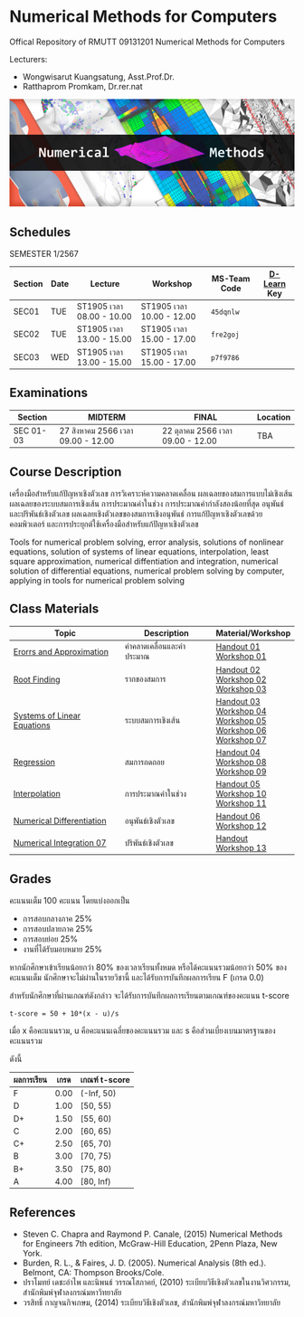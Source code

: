 # Numerical Methods for Computers
Offical Repository of RMUTT 09131201 Numerical Methods for Computers

Lecturers:
 - Wongwisarut Kuangsatung, Asst.Prof.Dr.
 - Ratthaprom Promkam, Dr.rer.nat

![Banner](./materials/banner.jpg)


## Schedules

SEMESTER 1/2567

| Section | Date    | Lecture  | Workshop | MS-Team Code | [D-Learn](https://dlearn.rmutt.ac.th/course/view.php?id=2317) Key |
|---------|---------|----------|----------|--------|---------|
|  SEC01  | TUE     |ST1905 เวลา 08.00 - 10.00 | ST1905 เวลา 10.00 - 12.00 | `45dqnlw` |   |
|  SEC02  | TUE     |ST1905 เวลา 13.00 - 15.00 | ST1905 เวลา 15.00 - 17.00 | `fre2goj` |   |
|  SEC03  | WED     | ST1905 เวลา 13.00 - 15.00 | ST1905 เวลา 15.00 - 17.00 | `p7f9786` |   |


## Examinations

| Section | MIDTERM | FINAL  | Location|
|---------|---------|-------|---------|
| SEC 01-03 | 27 สิงหาคม 2566 เวลา 09.00 - 12.00  | 22 ตุลาคม 2566 เวลา 09.00 - 12.00  | TBA |



## Course Description

เครื่องมือสำหรับแก้ปัญหาเชิงตัวเลข การวิเคราะห์ความคลาดเคลื่อน ผลเฉลยของสมการแบบไม่เชิงเส้น ผลเฉลยของระบบสมการเชิงเส้น การประมาณค่าในช่วง การประมาณค่ากำลังสองน้อยที่สุด อนุพันธ์และปริพันธ์เชิงตัวเลข ผลเฉลยเชิงตัวเลขของสมการเชิงอนุพันธ์ การแก้ปัญหาเชิงตัวเลขด้วยคอมพิวเตอร์ และการประยุกต์ใช้เครื่องมือสำหรับแก้ปัญหาเชิงตัวเลข

Tools for numerical problem solving, error analysis, solutions of nonlinear equations, solution of systems of linear equations, interpolation, least square approximation, numerical diffentiation and integration, numerical solution of differential equations, numerical problem solving by computer, applying in tools for numerical problem solving

## Class Materials

|    Topic   |   Description   |    Material/Workshop   |
|------------|-----------------|---------------|
| [Erorrs and Approximation](./materials/lecture_01.pdf) | ค่าคลาดเคลื่อนและค่าประมาณ | [Handout 01](./materials/handout_01.pdf) <br> [Workshop 01](./materials/workshop_01.ipynb) |
| [Root Finding](./materials/lecture_02.pdf) | รากของสมการ | [Handout 02](./materials/handout_02.pdf) <br> [Workshop 02](./materials/workshop_02.ipynb) <br>  [Workshop 03](./materials/workshop_03.ipynb)|
| [Systems of Linear Equations](./materials/lecture_03.pdf) | ระบบสมการเชิงเส้น | [Handout 03](./materials/handout_03.pdf) <br> [Workshop 04](./materials/workshop_04.ipynb) <br> [Workshop 05](./materials/workshop_05.ipynb) <br> [Workshop 06](./materials/workshop_06.ipynb) <br> [Workshop 07](./materials/workshop_07.ipynb)|
| [Regression](./materials/lecture_04.pdf) | สมการถดถอย | [Handout 04](./materials/handout_04.pdf) <br> [Workshop 08](./materials/workshop_08.zip) <br> [Workshop 09](./materials/workshop_09.zip) |
| [Interpolation](./materials/lecture_05.pdf) | การประมาณค่าในช่วง | [Handout 05](./materials/handout_05.pdf) <br> [Workshop 10](./materials/workshop_10.ipynb) <br> [Workshop 11](./materials/workshop_11.zip) |
| [Numerical Differentiation](./materials/lecture_06.pdf) | อนุพันธ์เชิงตัวเลข | [Handout 06](./materials/handout_06.pdf) <br> [Workshop 12](./materials/workshop_12.ipynb) |
| [Numerical Integration 07](./materials/lecture_07.pdf) | ปริพันธ์เชิงตัวเลข | [Handout](./materials/handout_07.pdf) <br> [Workshop 13](./materials/workshop_13.ipynb) |


## Grades

คะแนนเต็ม 100 คะแนน โดยแบ่งออกเป็น
- การสอบกลางภาค 25%
- การสอบปลายภาค 25%
- การสอบย่อย 25%
- งานที่ได้รับมอบหมาย 25%

หากนักศึกษาเข้าเรียนน้อยกว่า 80% ของเวลาเรียนทั้งหมด
หรือได้คะแนนรวมน้อยกว่า 50% ของคะแนนเต็ม นักศึกษาจะไม่ผ่านในรายวิชานี้ และได้รับการบันทึกผลการเรียน F (เกรด 0.0) 

สำหรับนักศึกษาที่ผ่านเกณฑ์ดังกล่าว จะได้รับการบันทึกผลการเรียนตามเกณฑ์ของคะแนน t-score 

```
t-score = 50 + 10*(x - u)/s
```
เมื่อ x คือคะแนนรวม, u คือคะแนนเฉลี่ยของคะแนนรวม และ s คือส่วนเบี่ยงเบนมาตรฐานของคะแนนรวม

ดังนี้

| ผลการเรียน | เกรด | เกณฑ์ t-score |
|---------|------|--------------|
| F | 0.00 | (-Inf, 50) | 
| D | 1.00 | [50, 55) | 
| D+ | 1.50 | [55, 60) | 
| C | 2.00 | [60, 65) |
| C+ | 2.50 | [65, 70) |
| B | 3.00 | [70, 75) |
| B+ | 3.50 | [75, 80) |
| A | 4.00 | [80, Inf) |

## References

- Steven C. Chapra and Raymond P. Canale, (2015) Numerical Methods for Engineers 7th edition, McGraw-Hill Education, 2Penn Plaza, New York.
- Burden, R. L., & Faires, J. D. (2005). Numerical Analysis (8th ed.). Belmont, CA: Thompson Brooks/Cole.
- ปราโมทย์ เดชะอำไพ และนิพนธ์ วรรณโสภาคย์, (2010) ระเบียบวิธีเชิงตัวเลขในงานวิศวกรรม, สำนักพิมพ์จุฬาลงกรณ์มหาวิทยาลัย
- วรสิทธิ์ กาญจนกิจเกษม, (2014) ระเบียบวิธีเชิงตัวเลข, สำนักพิมพ์จุฬาลงกรณ์มหาวิทยาลัย